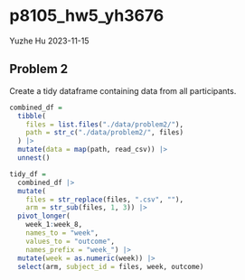 p8105_hw5_yh3676
================
Yuzhe Hu
2023-11-15

## Problem 2

Create a tidy dataframe containing data from all participants.

``` r
combined_df = 
  tibble(
    files = list.files("./data/problem2/"),
    path = str_c("./data/problem2/", files)
  ) |>
  mutate(data = map(path, read_csv)) |>
  unnest()
```

``` r
tidy_df = 
  combined_df |>
  mutate(
    files = str_replace(files, ".csv", ""),
    arm = str_sub(files, 1, 3)) |>
  pivot_longer(
    week_1:week_8,
    names_to = "week",
    values_to = "outcome",
    names_prefix = "week_") |>
  mutate(week = as.numeric(week)) |>
  select(arm, subject_id = files, week, outcome)
```
